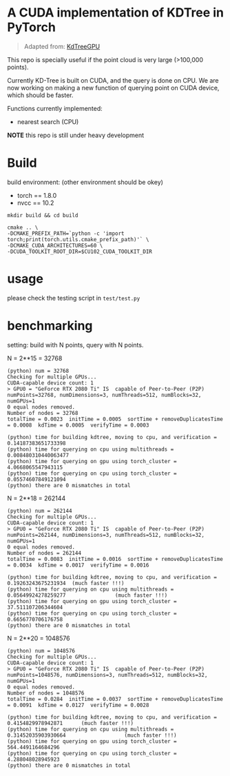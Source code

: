 # A CUDA implementation of KDTree in PyTorch

> Adapted from: [KdTreeGPU](https://github.com/johnarobinson77/KdTreeGPU)

This repo is specially useful if the point cloud is very large (>100,000 points).

Currently KD-Tree is built on CUDA, and the query is done on CPU.
We are now working on making a new function of querying point on CUDA device, which should be faster. 

Functions currently implemented:
- nearest search (CPU)


**NOTE** this repo is still under heavy development


# Build

build environment: (other environment should be okey)
- torch == 1.8.0
- nvcc == 10.2

```
mkdir build && cd build

cmake .. \
-DCMAKE_PREFIX_PATH=`python -c 'import torch;print(torch.utils.cmake_prefix_path)'` \
-DCMAKE_CUDA_ARCHITECTURES=60 \
-DCUDA_TOOLKIT_ROOT_DIR=$CU102_CUDA_TOOLKIT_DIR
```

# usage

please check the testing script in `test/test.py`

# benchmarking

setting: build with N points, query with N points.


N = 2**15 = 32768
```
(python) num = 32768
Checking for multiple GPUs...
CUDA-capable device count: 1
> GPU0 = "GeForce RTX 2080 Ti" IS  capable of Peer-to-Peer (P2P)
numPoints=32768, numDimensions=3, numThreads=512, numBlocks=32, numGPUs=1
0 equal nodes removed. 
Number of nodes = 32768
totalTime = 0.0023  initTime = 0.0005  sortTime + removeDuplicatesTime = 0.0008  kdTime = 0.0005  verifyTime = 0.0003

(python) time for building kdtree, moving to cpu, and verification = 0.14187383651733398
(python) time for querying on cpu using multithreads = 0.008480310440063477
(python) time for querying on gpu using torch_cluster = 4.0668065547943115
(python) time for querying on cpu using torch_cluster = 0.05574607849121094
(python) there are 0 mismatches in total
```

N = 2**18 = 262144
```
(python) num = 262144
Checking for multiple GPUs...
CUDA-capable device count: 1
> GPU0 = "GeForce RTX 2080 Ti" IS  capable of Peer-to-Peer (P2P)
numPoints=262144, numDimensions=3, numThreads=512, numBlocks=32, numGPUs=1
0 equal nodes removed. 
Number of nodes = 262144
totalTime = 0.0083  initTime = 0.0016  sortTime + removeDuplicatesTime = 0.0034  kdTime = 0.0017  verifyTime = 0.0016

(python) time for building kdtree, moving to cpu, and verification = 0.19263243675231934  (much faster !!!)
(python) time for querying on cpu using multithreads = 0.05649924278259277                (much faster !!!)
(python) time for querying on gpu using torch_cluster = 37.511107206344604
(python) time for querying on cpu using torch_cluster = 0.6656770706176758
(python) there are 0 mismatches in total
```

N = 2**20 = 1048576
```
(python) num = 1048576
Checking for multiple GPUs...
CUDA-capable device count: 1
> GPU0 = "GeForce RTX 2080 Ti" IS  capable of Peer-to-Peer (P2P)
numPoints=1048576, numDimensions=3, numThreads=512, numBlocks=32, numGPUs=1
0 equal nodes removed. 
Number of nodes = 1048576
totalTime = 0.0284  initTime = 0.0037  sortTime + removeDuplicatesTime = 0.0091  kdTime = 0.0127  verifyTime = 0.0028

(python) time for building kdtree, moving to cpu, and verification = 0.4154829978942871      (much faster !!!)
(python) time for querying on cpu using multithreads = 0.31452035903930664                   (much faster !!!)
(python) time for querying on gpu using torch_cluster = 564.4491164684296
(python) time for querying on cpu using torch_cluster = 4.288048028945923
(python) there are 0 mismatches in total
```

